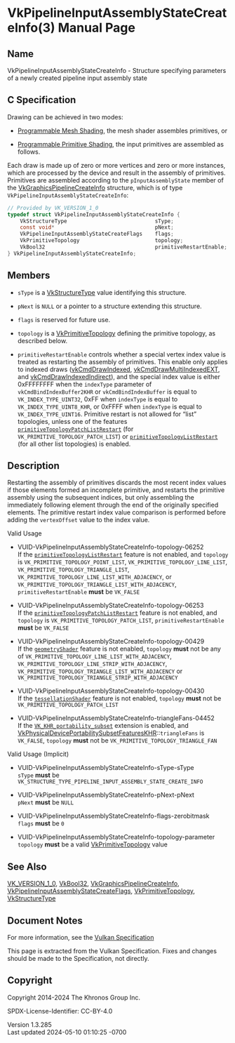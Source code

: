 # VkPipelineInputAssemblyStateCreateInfo(3) Manual Page

## Name

VkPipelineInputAssemblyStateCreateInfo - Structure specifying parameters
of a newly created pipeline input assembly state



## <a href="#_c_specification" class="anchor"></a>C Specification

Drawing can be achieved in two modes:

- <a
  href="https://registry.khronos.org/vulkan/specs/1.3-extensions/html/vkspec.html#drawing-mesh-shading"
  target="_blank" rel="noopener">Programmable Mesh Shading</a>, the mesh
  shader assembles primitives, or

- <a
  href="https://registry.khronos.org/vulkan/specs/1.3-extensions/html/vkspec.html#drawing-primitive-shading"
  target="_blank" rel="noopener">Programmable Primitive Shading</a>, the
  input primitives are assembled as follows.

Each draw is made up of zero or more vertices and zero or more
instances, which are processed by the device and result in the assembly
of primitives. Primitives are assembled according to the
`pInputAssemblyState` member of the
[VkGraphicsPipelineCreateInfo](https://registry.khronos.org/vulkan/specs/1.3-extensions/man/html/VkGraphicsPipelineCreateInfo.html)
structure, which is of type `VkPipelineInputAssemblyStateCreateInfo`:

``` c
// Provided by VK_VERSION_1_0
typedef struct VkPipelineInputAssemblyStateCreateInfo {
    VkStructureType                            sType;
    const void*                                pNext;
    VkPipelineInputAssemblyStateCreateFlags    flags;
    VkPrimitiveTopology                        topology;
    VkBool32                                   primitiveRestartEnable;
} VkPipelineInputAssemblyStateCreateInfo;
```

## <a href="#_members" class="anchor"></a>Members

- `sType` is a [VkStructureType](https://registry.khronos.org/vulkan/specs/1.3-extensions/man/html/VkStructureType.html) value identifying
  this structure.

- `pNext` is `NULL` or a pointer to a structure extending this
  structure.

- `flags` is reserved for future use.

- `topology` is a [VkPrimitiveTopology](https://registry.khronos.org/vulkan/specs/1.3-extensions/man/html/VkPrimitiveTopology.html)
  defining the primitive topology, as described below.

- `primitiveRestartEnable` controls whether a special vertex index value
  is treated as restarting the assembly of primitives. This enable only
  applies to indexed draws ([vkCmdDrawIndexed](https://registry.khronos.org/vulkan/specs/1.3-extensions/man/html/vkCmdDrawIndexed.html),
  [vkCmdDrawMultiIndexedEXT](https://registry.khronos.org/vulkan/specs/1.3-extensions/man/html/vkCmdDrawMultiIndexedEXT.html), and
  [vkCmdDrawIndexedIndirect](https://registry.khronos.org/vulkan/specs/1.3-extensions/man/html/vkCmdDrawIndexedIndirect.html)), and the
  special index value is either 0xFFFFFFFF when the `indexType`
  parameter of `vkCmdBindIndexBuffer2KHR` or `vkCmdBindIndexBuffer` is
  equal to `VK_INDEX_TYPE_UINT32`, 0xFF when `indexType` is equal to
  `VK_INDEX_TYPE_UINT8_KHR`, or 0xFFFF when `indexType` is equal to
  `VK_INDEX_TYPE_UINT16`. Primitive restart is not allowed for “list”
  topologies, unless one of the features <a
  href="https://registry.khronos.org/vulkan/specs/1.3-extensions/html/vkspec.html#features-primitiveTopologyPatchListRestart"
  target="_blank"
  rel="noopener"><code>primitiveTopologyPatchListRestart</code></a> (for
  `VK_PRIMITIVE_TOPOLOGY_PATCH_LIST`) or <a
  href="https://registry.khronos.org/vulkan/specs/1.3-extensions/html/vkspec.html#features-primitiveTopologyListRestart"
  target="_blank"
  rel="noopener"><code>primitiveTopologyListRestart</code></a> (for all
  other list topologies) is enabled.

## <a href="#_description" class="anchor"></a>Description

Restarting the assembly of primitives discards the most recent index
values if those elements formed an incomplete primitive, and restarts
the primitive assembly using the subsequent indices, but only assembling
the immediately following element through the end of the originally
specified elements. The primitive restart index value comparison is
performed before adding the `vertexOffset` value to the index value.

Valid Usage

- <a href="#VUID-VkPipelineInputAssemblyStateCreateInfo-topology-06252"
  id="VUID-VkPipelineInputAssemblyStateCreateInfo-topology-06252"></a>
  VUID-VkPipelineInputAssemblyStateCreateInfo-topology-06252  
  If the <a
  href="https://registry.khronos.org/vulkan/specs/1.3-extensions/html/vkspec.html#features-primitiveTopologyListRestart"
  target="_blank"
  rel="noopener"><code>primitiveTopologyListRestart</code></a> feature
  is not enabled, and `topology` is `VK_PRIMITIVE_TOPOLOGY_POINT_LIST`,
  `VK_PRIMITIVE_TOPOLOGY_LINE_LIST`,
  `VK_PRIMITIVE_TOPOLOGY_TRIANGLE_LIST`,
  `VK_PRIMITIVE_TOPOLOGY_LINE_LIST_WITH_ADJACENCY`, or
  `VK_PRIMITIVE_TOPOLOGY_TRIANGLE_LIST_WITH_ADJACENCY`,
  `primitiveRestartEnable` **must** be `VK_FALSE`

- <a href="#VUID-VkPipelineInputAssemblyStateCreateInfo-topology-06253"
  id="VUID-VkPipelineInputAssemblyStateCreateInfo-topology-06253"></a>
  VUID-VkPipelineInputAssemblyStateCreateInfo-topology-06253  
  If the <a
  href="https://registry.khronos.org/vulkan/specs/1.3-extensions/html/vkspec.html#features-primitiveTopologyPatchListRestart"
  target="_blank"
  rel="noopener"><code>primitiveTopologyPatchListRestart</code></a>
  feature is not enabled, and `topology` is
  `VK_PRIMITIVE_TOPOLOGY_PATCH_LIST`, `primitiveRestartEnable` **must**
  be `VK_FALSE`

- <a href="#VUID-VkPipelineInputAssemblyStateCreateInfo-topology-00429"
  id="VUID-VkPipelineInputAssemblyStateCreateInfo-topology-00429"></a>
  VUID-VkPipelineInputAssemblyStateCreateInfo-topology-00429  
  If the <a
  href="https://registry.khronos.org/vulkan/specs/1.3-extensions/html/vkspec.html#features-geometryShader"
  target="_blank" rel="noopener"><code>geometryShader</code></a> feature
  is not enabled, `topology` **must** not be any of
  `VK_PRIMITIVE_TOPOLOGY_LINE_LIST_WITH_ADJACENCY`,
  `VK_PRIMITIVE_TOPOLOGY_LINE_STRIP_WITH_ADJACENCY`,
  `VK_PRIMITIVE_TOPOLOGY_TRIANGLE_LIST_WITH_ADJACENCY` or
  `VK_PRIMITIVE_TOPOLOGY_TRIANGLE_STRIP_WITH_ADJACENCY`

- <a href="#VUID-VkPipelineInputAssemblyStateCreateInfo-topology-00430"
  id="VUID-VkPipelineInputAssemblyStateCreateInfo-topology-00430"></a>
  VUID-VkPipelineInputAssemblyStateCreateInfo-topology-00430  
  If the <a
  href="https://registry.khronos.org/vulkan/specs/1.3-extensions/html/vkspec.html#features-tessellationShader"
  target="_blank" rel="noopener"><code>tessellationShader</code></a>
  feature is not enabled, `topology` **must** not be
  `VK_PRIMITIVE_TOPOLOGY_PATCH_LIST`

- <a
  href="#VUID-VkPipelineInputAssemblyStateCreateInfo-triangleFans-04452"
  id="VUID-VkPipelineInputAssemblyStateCreateInfo-triangleFans-04452"></a>
  VUID-VkPipelineInputAssemblyStateCreateInfo-triangleFans-04452  
  If the [`VK_KHR_portability_subset`](VK_KHR_portability_subset.html)
  extension is enabled, and
  [VkPhysicalDevicePortabilitySubsetFeaturesKHR](https://registry.khronos.org/vulkan/specs/1.3-extensions/man/html/VkPhysicalDevicePortabilitySubsetFeaturesKHR.html)::`triangleFans`
  is `VK_FALSE`, `topology` **must** not be
  `VK_PRIMITIVE_TOPOLOGY_TRIANGLE_FAN`

Valid Usage (Implicit)

- <a href="#VUID-VkPipelineInputAssemblyStateCreateInfo-sType-sType"
  id="VUID-VkPipelineInputAssemblyStateCreateInfo-sType-sType"></a>
  VUID-VkPipelineInputAssemblyStateCreateInfo-sType-sType  
  `sType` **must** be
  `VK_STRUCTURE_TYPE_PIPELINE_INPUT_ASSEMBLY_STATE_CREATE_INFO`

- <a href="#VUID-VkPipelineInputAssemblyStateCreateInfo-pNext-pNext"
  id="VUID-VkPipelineInputAssemblyStateCreateInfo-pNext-pNext"></a>
  VUID-VkPipelineInputAssemblyStateCreateInfo-pNext-pNext  
  `pNext` **must** be `NULL`

- <a href="#VUID-VkPipelineInputAssemblyStateCreateInfo-flags-zerobitmask"
  id="VUID-VkPipelineInputAssemblyStateCreateInfo-flags-zerobitmask"></a>
  VUID-VkPipelineInputAssemblyStateCreateInfo-flags-zerobitmask  
  `flags` **must** be `0`

- <a
  href="#VUID-VkPipelineInputAssemblyStateCreateInfo-topology-parameter"
  id="VUID-VkPipelineInputAssemblyStateCreateInfo-topology-parameter"></a>
  VUID-VkPipelineInputAssemblyStateCreateInfo-topology-parameter  
  `topology` **must** be a valid
  [VkPrimitiveTopology](https://registry.khronos.org/vulkan/specs/1.3-extensions/man/html/VkPrimitiveTopology.html) value

## <a href="#_see_also" class="anchor"></a>See Also

[VK_VERSION_1_0](https://registry.khronos.org/vulkan/specs/1.3-extensions/man/html/VK_VERSION_1_0.html), [VkBool32](https://registry.khronos.org/vulkan/specs/1.3-extensions/man/html/VkBool32.html),
[VkGraphicsPipelineCreateInfo](https://registry.khronos.org/vulkan/specs/1.3-extensions/man/html/VkGraphicsPipelineCreateInfo.html),
[VkPipelineInputAssemblyStateCreateFlags](https://registry.khronos.org/vulkan/specs/1.3-extensions/man/html/VkPipelineInputAssemblyStateCreateFlags.html),
[VkPrimitiveTopology](https://registry.khronos.org/vulkan/specs/1.3-extensions/man/html/VkPrimitiveTopology.html),
[VkStructureType](https://registry.khronos.org/vulkan/specs/1.3-extensions/man/html/VkStructureType.html)

## <a href="#_document_notes" class="anchor"></a>Document Notes

For more information, see the <a
href="https://registry.khronos.org/vulkan/specs/1.3-extensions/html/vkspec.html#VkPipelineInputAssemblyStateCreateInfo"
target="_blank" rel="noopener">Vulkan Specification</a>

This page is extracted from the Vulkan Specification. Fixes and changes
should be made to the Specification, not directly.

## <a href="#_copyright" class="anchor"></a>Copyright

Copyright 2014-2024 The Khronos Group Inc.

SPDX-License-Identifier: CC-BY-4.0

Version 1.3.285  
Last updated 2024-05-10 01:10:25 -0700
